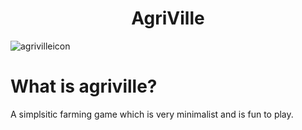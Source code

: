 # <h1 align="center">AgriVille</h1>

![agrivilleicon](https://user-images.githubusercontent.com/120265486/208298508-6ea05e39-e014-452b-a0f8-9cb105ce554d.png)

# What is agriville?
A simplsitic farming game which is very minimalist and is fun to play.
